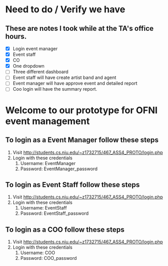 # Need to do / Verify we have
## These are notes I took while at the TA's office hours.
- [X] Login event manager
- [X] Event staff
- [X] CO
- [X] One dropdown
- [ ] Three different dashboard
- [ ] Event staff will have create artist band and agent
- [ ] Event manager will have approve event and detailed report
- [ ] Coo login will have the summary report. 

# Welcome to our prototype for OFNI event management

## To login as a Event Manager follow these steps
1. Visit http://students.cs.niu.edu/~z1732715/467_ASS4_PROTO/login.php 
1. Login with these credentials 
   1. Username: EventManager
   1. Password: EventManager_password

## To login as Event Staff follow these steps
1. Visit http://students.cs.niu.edu/~z1732715/467_ASS4_PROTO/login.php 
1. Login with these credentials 
   1. Username: EventStaff 
   1. Password: EventStaff_password

## To login as a COO follow these steps
1. Visit http://students.cs.niu.edu/~z1732715/467_ASS4_PROTO/login.php 
1. Login with these credentials 
   1. Username: COO 
   1. Password: COO_password

